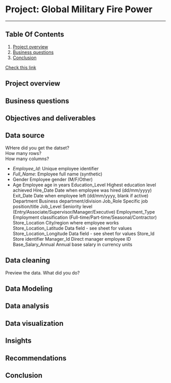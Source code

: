 # Project: Global Military Fire Power
-----

## Table Of Contents
1. [Project overview](#Project-overview)
2. [Business questions](#Business-questions)
3. [Conclusion](#Conclusion)

[Check this link](https://fp20analytics.com/datasets/)

## Project overview

## Business questions

## Objectives and deliverables

## Data source
WHere did you get the datset?  
How many rows?  
How many columns?  
* _Employee_Id_:	Unique employee identifier
* _Full_Name_:	Employee full name (synthetic)
* Gender	Employee gender (M/F/Other)
* Age	Employee age in years
Education_Level	Highest education level achieved
Hire_Date	Date when employee was hired (dd/mm/yyyy)
Exit_Date	Date when employee left (dd/mm/yyyy, blank if active)
Department	Business department/division
Job_Role	Specific job position/title
Job_Level	Seniority level (Entry/Associate/Supervisor/Manager/Executive)
Employment_Type	Employment classification (Full-time/Part-time/Seasonal/Contractor)
Store_Location	City/region where employee works
Store_Location_Latitude	Data field - see sheet for values
Store_Location_Longitude	Data field - see sheet for values
Store_Id	Store identifier
Manager_Id	Direct manager employee ID
Base_Salary_Annual	Annual base salary in currency units


## Data cleaning 
Preview the data.
What did you do?

## Data Modeling


## Data analysis


## Data visualization

## Insights 

## Recommendations

## Conclusion



